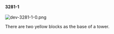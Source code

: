 #### 3281-1
![dev-3281-1-0.png](https://github.com/lil-lab/nlvr/raw/master/nlvr/dev/images/2/dev-3281-1-0.png "dev-3281-1-0.png")

There are two yellow blocks as the base of a tower.